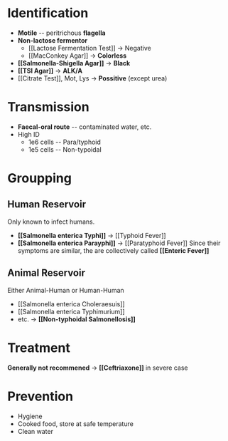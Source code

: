 # Identification
- **Motile** -- peritrichous **flagella**
- **Non-lactose fermentor**
	- [[Lactose Fermentation Test]] -> Negative
	- [[MacConkey Agar]] -> **Colorless**
- **[[Salmonella-Shigella Agar]]** -> **Black**
- **[[TSI Agar]]** -> **ALK/A**
- [[Citrate Test]], Mot, Lys -> **Possitive** (except urea)

# Transmission
- **Faecal-oral route** -- contaminated water, etc.
- High ID 
	- 1e6 cells -- Para/typhoid
	- 1e5 cells -- Non-typoidal

# Groupping
## Human Reservoir
Only known to infect humans.
- **[[Salmonella enterica Typhi]]** -> [[Typhoid Fever]]
- **[[Salmonella enterica Parayphi]]** -> [[Paratyphoid Fever]]
Since their symptoms are similar, the are collectively called **[[Enteric Fever]]**

## Animal Reservoir
Either Animal-Human or Human-Human
- [[Salmonella enterica Choleraesuis]]
- [[Salmonella enterica Typhimurium]]
- etc.
-> **[[Non-typhoidal Salmonellosis]]**

# Treatment
**Generally not recommened** -> **[[Ceftriaxone]]** in severe case

# Prevention
- Hygiene
- Cooked food, store at safe temperature
- Clean water